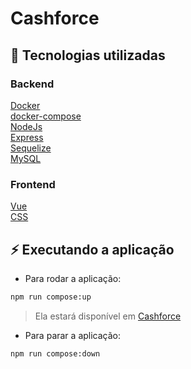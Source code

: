 # Cashforce
## 📖 Tecnologias utilizadas
### Backend
[Docker](https://www.docker.com/)  
[docker-compose](https://docs.docker.com/compose/)  
[NodeJs](https://nodejs.org/en/)  
[Express](https://expressjs.com/pt-br/)  
[Sequelize](https://sequelize.org/)  
[MySQL](https://www.mysql.com/)  
### Frontend
[Vue](https://vuejs.org/)  
[CSS](https://www.w3schools.com/css/)  
## ⚡ Executando a aplicação
* Para rodar a aplicação:
```bash
npm run compose:up
```
> Ela estará disponível em [Cashforce](https://localhost:3000)
* Para parar a aplicação:
```bash
npm run compose:down
```

